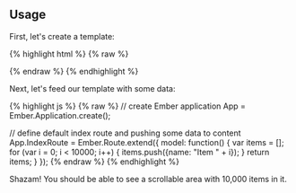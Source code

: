 ## Usage

First, let's create a template:

{% highlight html %}
{% raw %}
<script type="ext/x-handlebars" data-template-name="index">
  {{#collection Ember.ListView contentBinding="controller" height=500 rowHeight=50 width=500}}
    {{name}}
  {{/collection}}
</script>
{% endraw %}
{% endhighlight %}

Next, let's feed our template with some data:

{% highlight js %}
{% raw %}
// create Ember application
App = Ember.Application.create();

// define default index route and pushing some data to content
App.IndexRoute = Ember.Route.extend({
  model: function() {
    var items = [];
    for (var i = 0; i < 10000; i++) {
      items.push({name: "Item " + i});
    }
    return items;
  }
});
{% endraw %}
{% endhighlight %}

Shazam! You should be able to see a scrollable area with 10,000 items in it.
